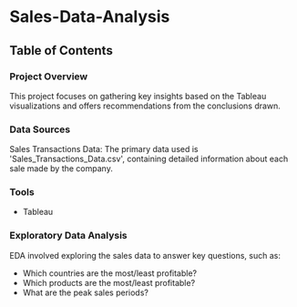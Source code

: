 # Sales-Data-Analysis

## Table of Contents

### Project Overview

This project focuses on gathering key insights based on the Tableau visualizations and offers recommendations from the conclusions drawn.

### Data Sources

Sales Transactions Data: The primary data used is 'Sales_Transactions_Data.csv', containing detailed information about each sale made by the company.

### Tools

- Tableau

### Exploratory Data Analysis

EDA involved exploring the sales data to answer key questions, such as:

- Which countries are the most/least profitable?
- Which products are the most/least profitable?
- What are the peak sales periods?

  

